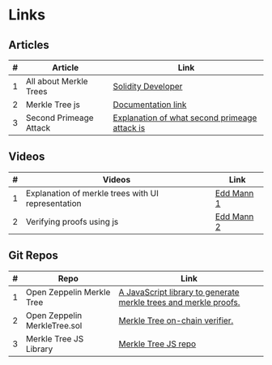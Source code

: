 # Links

## Articles

| #   | Article                | Link                                                                                                                                    |
| --- | ---------------------- | --------------------------------------------------------------------------------------------------------------------------------------- |
| 1   | All about Merkle Trees | [Solidity Developer](https://soliditydeveloper.com/merkle-tree)                                                                         |
| 2   | Merkle Tree js         | [Documentation link](https://github.com/merkletreejs/merkletreejs/blob/master/docs/classes/_src_merkletree_.merkletree.md)              |
| 3   | Second Primeage Attack | [Explanation of what second primeage attack is](https://flawed.net.nz/2018/02/21/attacking-merkle-trees-with-a-second-preimage-attack/) |

## Videos

| #   | Videos                                             | Link                                                      |
| --- | -------------------------------------------------- | --------------------------------------------------------- |
| 1   | Explanation of merkle trees with UI representation | [Edd Mann 1](https://www.youtube.com/watch?v=1pasjSinXDs) |
| 2   | Verifying proofs using js                          | [Edd Mann 2](https://www.youtube.com/watch?v=2kPFSoknlUU) |

## Git Repos

| #   | Repo                         | Link                                                                                                                                               |
| --- | ---------------------------- | -------------------------------------------------------------------------------------------------------------------------------------------------- |
| 1   | Open Zeppelin Merkle Tree    | [A JavaScript library to generate merkle trees and merkle proofs. ](https://soliditydeveloper.com/merkle-tree)                                     |
| 2   | Open Zeppelin MerkleTree.sol | [Merkle Tree on-chain verifier. ](https://github.com/OpenZeppelin/openzeppelin-contracts/blob/master/contracts/utils/cryptography/MerkleProof.sol) |
| 3   | Merkle Tree JS Library       | [Merkle Tree JS repo ](https://github.com/merkletreejs/merkletreejs/tree/master)                                                                   |
